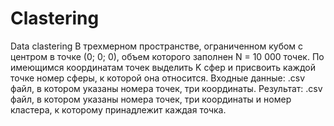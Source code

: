 # Clastering
Data clastering
В трехмерном пространстве, ограниченном кубом с центром в точке (0; 0; 0), объем которого заполнен N = 10 000 точек. По имеющимся координатам точек выделить K сфер и присвоить каждой точке номер сферы, к которой она относится. Входные данные: .csv файл, в котором указаны номера точек, три координаты. Результат: .csv файл, в котором указаны номера точек, три координаты и номер кластера, к которому принадлежит каждая точка. 
